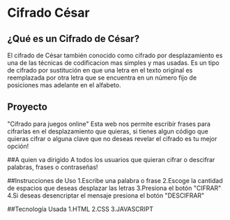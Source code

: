# Cifrado César
## ¿Qué es un Cifrado de César?  

El cifrado de César también conocido como cifrado por desplazamiento es una de las técnicas de codificacion mas simples y mas usadas. Es un tipo de cifrado por sustitución en que una letra en el texto original es reemplazada por otra letra que se encuentra en un número fijo de posiciones mas adelante en el alfabeto. 

## Proyecto 
"Cifrado para juegos online" Esta web nos permite escribir frases para cifrarlas en el desplazamiento que quieras, si tienes algun código que quieras cifrar o alguna clave que no deseas revelar el cifrado es tu mejor opción!

##A quien va dirigido 
A todos los usuarios que quieran cifrar o descifrar palabras, frases o contraseñas! 

##Instrucciones de Uso 
1.Escribe una palabra o frase
2.Escoge la cantidad de espacios que deseas desplazar las letras 
3.Presiona el botón "CIFRAR"
4.Si deseas desencriptar el mensaje presiona el botón "DESCIFRAR"

##Tecnología Usada 
1.HTML 
2.CSS
3.JAVASCRIPT 


